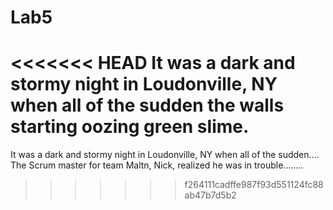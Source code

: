 # Lab5

<<<<<<< HEAD
It was a dark and stormy night in Loudonville, NY when all of the sudden the walls starting oozing green slime. 
=======
It was a dark and stormy night in Loudonville, NY when all of the sudden....
The Scrum master for team Maltn, Nick, realized he was in trouble........
>>>>>>> f264111cadffe987f93d551124fc88ab47b7d5b2
